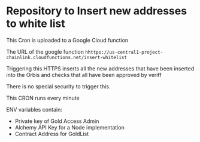 # Repository to Insert new addresses to white list

This Cron is uploaded to a Google Cloud function

The URL of the google function ` hhttps://us-central1-project-chainlink.cloudfunctions.net/insert-whitelist `

Triggering this HTTPS inserts all the new addresses that have been inserted into the Orbis and checks that all have been approved by veriff

There is no special security to trigger this.

This CRON runs every minute

ENV variables contain:
  - Private key of Gold Access Admin
  - Alchemy API Key for a Node implementation
  - Contract Address for GoldList






